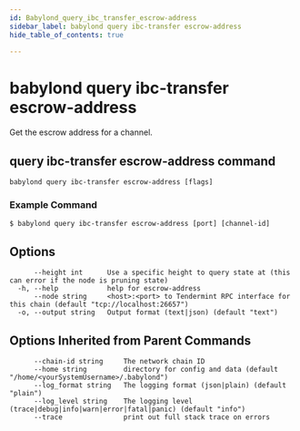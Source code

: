 ```yaml
---
id: Babylond_query_ibc_transfer_escrow-address
sidebar_label: babylond query ibc-transfer escrow-address
hide_table_of_contents: true

---
```


# babylond query ibc-transfer escrow-address
Get the escrow address for a channel.
## query ibc-transfer escrow-address command
```
babylond query ibc-transfer escrow-address [flags]
```
### Example Command
```
$ babylond query ibc-transfer escrow-address [port] [channel-id]
```
## Options
```
      --height int      Use a specific height to query state at (this can error if the node is pruning state)
  -h, --help            help for escrow-address
      --node string     <host>:<port> to Tendermint RPC interface for this chain (default "tcp://localhost:26657")
  -o, --output string   Output format (text|json) (default "text")
```
## Options Inherited from Parent Commands
```
      --chain-id string     The network chain ID
      --home string         directory for config and data (default "/home/<yourSystemUsername>/.babylond")
      --log_format string   The logging format (json|plain) (default "plain")
      --log_level string    The logging level (trace|debug|info|warn|error|fatal|panic) (default "info")
      --trace               print out full stack trace on errors
```